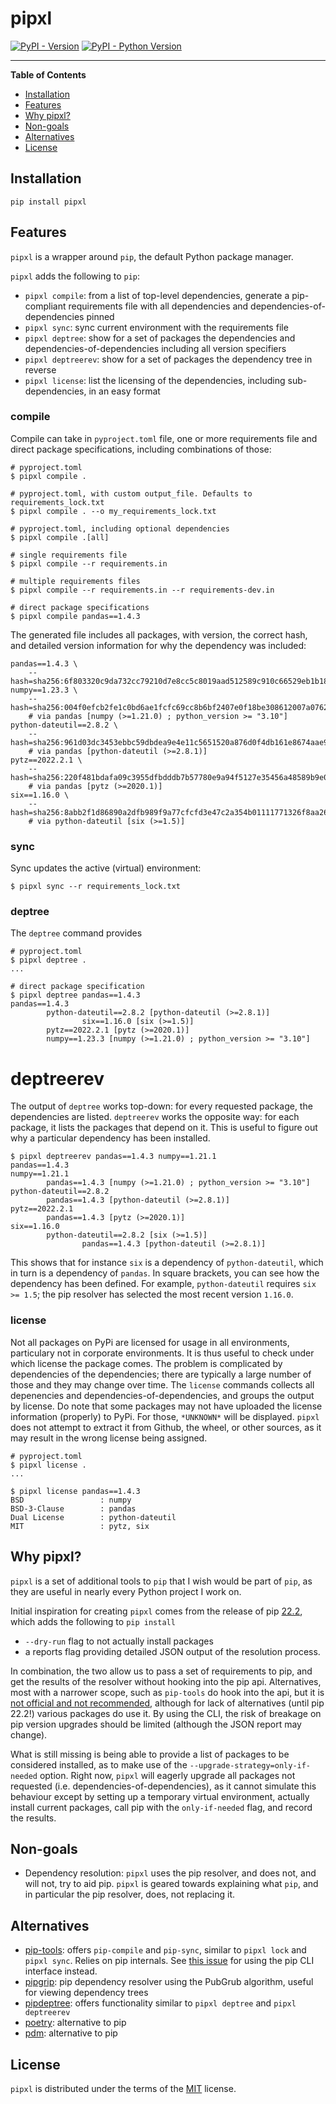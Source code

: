 # pipxl

[![PyPI - Version](https://img.shields.io/pypi/v/pipxl.svg)](https://pypi.org/project/pipxl)
[![PyPI - Python Version](https://img.shields.io/pypi/pyversions/pipxl.svg)](https://pypi.org/project/pipxl)

-----

**Table of Contents**

- [Installation](#installation)
- [Features](#features)
- [Why pipxl?](#why-pipxl)
- [Non-goals](#non-goals)
- [Alternatives](#alternatives)
- [License](#license)

## Installation

```console
pip install pipxl
```

## Features
`pipxl` is a wrapper around `pip`, the default Python package manager. 

`pipxl` adds the following to `pip`:
* `pipxl compile`: from a list of top-level dependencies, generate a pip-compliant requirements file with all dependencies and dependencies-of-dependencies pinned
* `pipxl sync`: sync current environment with the requirements file
* `pipxl deptree`: show for a set of packages the dependencies and dependencies-of-dependencies including all version specifiers
* `pipxl deptreerev`: show for a set of packages the dependency tree in reverse
* `pipxl license`: list the licensing of the dependencies, including sub-dependencies, in an easy format

### compile
Compile can take in `pyproject.toml` file, one or more requirements file and direct package specifications, including combinations of those:

```console
# pyproject.toml
$ pipxl compile .

# pyproject.toml, with custom output_file. Defaults to requirements_lock.txt
$ pipxl compile . --o my_requirements_lock.txt 

# pyproject.toml, including optional dependencies
$ pipxl compile .[all]

# single requirements file
$ pipxl compile --r requirements.in

# multiple requirements files
$ pipxl compile --r requirements.in --r requirements-dev.in

# direct package specifications
$ pipxl compile pandas==1.4.3
```

The generated file includes all packages, with version, the correct hash, and detailed version information for why the dependency was included:
```
pandas==1.4.3 \
	--hash=sha256:6f803320c9da732cc79210d7e8cc5c8019aad512589c910c66529eb1b1818230
numpy==1.23.3 \
	--hash=sha256:004f0efcb2fe1c0bd6ae1fcfc69cc8b6bf2407e0f18be308612007a0762b4089
	# via pandas [numpy (>=1.21.0) ; python_version >= "3.10"]
python-dateutil==2.8.2 \
	--hash=sha256:961d03dc3453ebbc59dbdea9e4e11c5651520a876d0f4db161e8674aae935da9
	# via pandas [python-dateutil (>=2.8.1)]
pytz==2022.2.1 \
	--hash=sha256:220f481bdafa09c3955dfbdddb7b57780e9a94f5127e35456a48589b9e0c0197
	# via pandas [pytz (>=2020.1)]
six==1.16.0 \
	--hash=sha256:8abb2f1d86890a2dfb989f9a77cfcfd3e47c2a354b01111771326f8aa26e0254
	# via python-dateutil [six (>=1.5)]
```

### sync
Sync updates the active (virtual) environment:
```console
$ pipxl sync --r requirements_lock.txt
```

### deptree

The `deptree` command provides

```console
# pyproject.toml
$ pipxl deptree .
...

# direct package specification
$ pipxl deptree pandas==1.4.3
pandas==1.4.3
        python-dateutil==2.8.2 [python-dateutil (>=2.8.1)]
                six==1.16.0 [six (>=1.5)]
        pytz==2022.2.1 [pytz (>=2020.1)]
        numpy==1.23.3 [numpy (>=1.21.0) ; python_version >= "3.10"]
```

# deptreerev
The output of `deptree` works top-down: for every requested package, the dependencies are listed.
`deptreerev` works the opposite way: for each package, it lists the packages that depend on it.
This is useful to figure out why a particular dependency has been installed. 

```console
$ pipxl deptreerev pandas==1.4.3 numpy==1.21.1
pandas==1.4.3
numpy==1.21.1
        pandas==1.4.3 [numpy (>=1.21.0) ; python_version >= "3.10"]
python-dateutil==2.8.2
        pandas==1.4.3 [python-dateutil (>=2.8.1)]
pytz==2022.2.1
        pandas==1.4.3 [pytz (>=2020.1)]
six==1.16.0
        python-dateutil==2.8.2 [six (>=1.5)]
                pandas==1.4.3 [python-dateutil (>=2.8.1)]
```
This shows that for instance `six` is a dependency of `python-dateutil`, which in turn is a dependency of `pandas`. In square brackets, you can see how the dependency has been defined. For example, `python-dateutil` requires `six >= 1.5`; the pip resolver has selected the most recent version `1.16.0`.

### license
Not all packages on PyPi are licensed for usage in all environments, particulary not in corporate environments.
It is thus useful to check under which license the package comes. 
The problem is complicated by dependencies of the dependencies; there are typically a large number of those and they may change over time.
The `license` commands collects all depenencies and dependencies-of-dependencies, and groups the output by license.
Do note that some packages may not have uploaded the license information (properly) to PyPi.
For those, `*UNKNOWN*` will be displayed. 
`pipxl` does not attempt to extract it from Github, the wheel, or other sources, as it may result in the wrong license being assigned.

```console
# pyproject.toml
$ pipxl license .
...

$ pipxl license pandas==1.4.3
BSD                 : numpy
BSD-3-Clause        : pandas
Dual License        : python-dateutil
MIT                 : pytz, six
```

## Why pipxl?
`pipxl` is a set of additional tools to `pip` that I wish would be part of `pip`, as they are useful in nearly every Python project I work on.

Initial inspiration for creating `pipxl` comes from the release of pip [22.2](https://pip.pypa.io/en/stable/news/#v22-2), which adds the following to `pip install`
* `--dry-run` flag to not actually install packages
* a reports flag providing detailed JSON output of the resolution process.

In combination, the two allow us to pass a set of requirements to pip, and get the results of the resolver without hooking into the pip api. Alternatives, most with a narrower scope, such as `pip-tools` do hook into the api, but it is [not official and not recommended](https://pip.pypa.io/en/stable/user_guide/#using-pip-from-your-program), although for lack of alternatives (until pip 22.2!) various packages do use it. By using the CLI, the risk of breakage on pip version upgrades should be limited (although the JSON report may change).

What is still missing is being able to provide a list of packages to be considered installed, as to make use of the `--upgrade-strategy=only-if-needed` option. Right now, `pipxl` will eagerly upgrade all packages not requested (i.e. dependencies-of-dependencies), as it cannot simulate this behaviour except by setting up a temporary virtual environment, actually install current packages, call pip with the `only-if-needed` flag, and record the results.

## Non-goals
* Dependency resolution: `pipxl` uses the pip resolver, and does not, and will not, try to aid pip. `pipxl` is geared towards explaining what `pip`, and in particular the pip resolver, does, not replacing it.


## Alternatives

* [pip-tools](https://github.com/jazzband/pip-tools): offers `pip-compile` and `pip-sync`, similar to `pipxl lock` and `pipxl sync`. Relies on pip internals. See [this issue](https://github.com/jazzband/pip-tools/issues/1654) for using the pip CLI interface instead.
* [pipgrip](https://github.com/ddelange/pipgrip): pip dependency resolver using the PubGrub algorithm, useful for viewing dependency trees
* [pipdeptree](https://github.com/tox-dev/pipdeptree): offers functionality similar to `pipxl deptree` and `pipxl deptreerev`
* [poetry](https://github.com/python-poetry/poetry): alternative to pip
* [pdm](https://github.com/pdm-project/pdm): alternative to pip

## License

`pipxl` is distributed under the terms of the [MIT](https://spdx.org/licenses/MIT.html) license.
